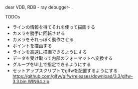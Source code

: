 ﻿dear VDB, RDB - ray debugger- .

TODOs
- ラインの情報を得てそれを使って描画する
- カメラを勝手に回転させる
- カメラをそれっぽく動作させる
- ポイントを描画する
- ラインを高速に描画できるようにする
- データを受け取って内部のフォーマットへ変換する
- グループをUI上で指定できるようにする
- セットアップスクリプトでglfwを配置するようにする
  https://github.com/glfw/glfw/releases/download/3.3/glfw-3.3.bin.WIN64.zip
